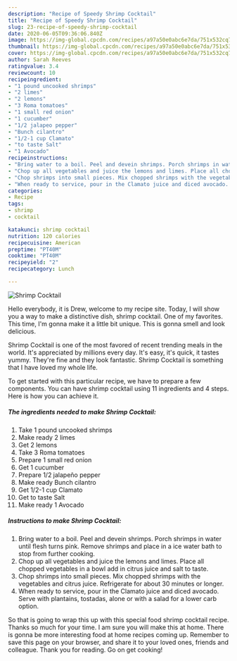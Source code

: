 ```yaml
---
description: "Recipe of Speedy Shrimp Cocktail"
title: "Recipe of Speedy Shrimp Cocktail"
slug: 23-recipe-of-speedy-shrimp-cocktail
date: 2020-06-05T09:36:06.840Z
image: https://img-global.cpcdn.com/recipes/a97a50e0abc6e7da/751x532cq70/shrimp-cocktail-recipe-main-photo.jpg
thumbnail: https://img-global.cpcdn.com/recipes/a97a50e0abc6e7da/751x532cq70/shrimp-cocktail-recipe-main-photo.jpg
cover: https://img-global.cpcdn.com/recipes/a97a50e0abc6e7da/751x532cq70/shrimp-cocktail-recipe-main-photo.jpg
author: Sarah Reeves
ratingvalue: 3.4
reviewcount: 10
recipeingredient:
- "1 pound uncooked shrimps"
- "2 limes"
- "2 lemons"
- "3 Roma tomatoes"
- "1 small red onion"
- "1 cucumber"
- "1/2 jalapeo pepper"
- "Bunch cilantro"
- "1/2-1 cup Clamato"
- "to taste Salt"
- "1 Avocado"
recipeinstructions:
- "Bring water to a boil. Peel and devein shrimps. Porch shrimps in water until flesh turns pink. Remove shrimps and place in a ice water bath to stop from further cooking."
- "Chop up all vegetables and juice the lemons and limes. Place all chopped vegetables in a bowl add in citrus juice and salt to taste."
- "Chop shrimps into small pieces. Mix chopped shrimps with the vegetables and citrus juice. Refrigerate for about 30 minutes or longer."
- "When ready to service, pour in the Clamato juice and diced avocado. Serve with plantains, tostadas, alone or with a salad for a lower carb option."
categories:
- Recipe
tags:
- shrimp
- cocktail

katakunci: shrimp cocktail 
nutrition: 120 calories
recipecuisine: American
preptime: "PT40M"
cooktime: "PT40M"
recipeyield: "2"
recipecategory: Lunch

---
```



![Shrimp Cocktail](https://img-global.cpcdn.com/recipes/a97a50e0abc6e7da/751x532cq70/shrimp-cocktail-recipe-main-photo.jpg)

Hello everybody, it is Drew, welcome to my recipe site. Today, I will show you a way to make a distinctive dish, shrimp cocktail. One of my favorites. This time, I'm gonna make it a little bit unique. This is gonna smell and look delicious.



Shrimp Cocktail is one of the most favored of recent trending meals in the world. It's appreciated by millions every day. It's easy, it's quick, it tastes yummy. They're fine and they look fantastic. Shrimp Cocktail is something that I have loved my whole life.


To get started with this particular recipe, we have to prepare a few components. You can have shrimp cocktail using 11 ingredients and 4 steps. Here is how you can achieve it.

<!--inarticleads1-->

##### The ingredients needed to make Shrimp Cocktail:

1. Take 1 pound uncooked shrimps
1. Make ready 2 limes
1. Get 2 lemons
1. Take 3 Roma tomatoes
1. Prepare 1 small red onion
1. Get 1 cucumber
1. Prepare 1/2 jalapeño pepper
1. Make ready Bunch cilantro
1. Get 1/2-1 cup Clamato
1. Get to taste Salt
1. Make ready 1 Avocado




<!--inarticleads2-->

##### Instructions to make Shrimp Cocktail:

1. Bring water to a boil. Peel and devein shrimps. Porch shrimps in water until flesh turns pink. Remove shrimps and place in a ice water bath to stop from further cooking.
1. Chop up all vegetables and juice the lemons and limes. Place all chopped vegetables in a bowl add in citrus juice and salt to taste.
1. Chop shrimps into small pieces. Mix chopped shrimps with the vegetables and citrus juice. Refrigerate for about 30 minutes or longer.
1. When ready to service, pour in the Clamato juice and diced avocado. Serve with plantains, tostadas, alone or with a salad for a lower carb option.




So that is going to wrap this up with this special food shrimp cocktail recipe. Thanks so much for your time. I am sure you will make this at home. There is gonna be more interesting food at home recipes coming up. Remember to save this page on your browser, and share it to your loved ones, friends and colleague. Thank you for reading. Go on get cooking!
